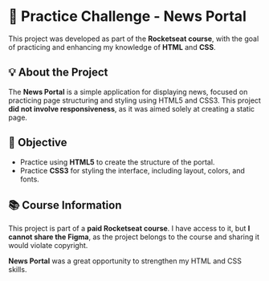 # 📰 Practice Challenge - News Portal

This project was developed as part of the **Rocketseat course**, with the goal of practicing and enhancing my knowledge of **HTML** and **CSS**.

## **💡 About the Project**
The **News Portal** is a simple application for displaying news, focused on practicing page structuring and styling using HTML5 and CSS3. This project **did not involve responsiveness**, as it was aimed solely at creating a static page.

## **🚀 Objective**
- Practice using **HTML5** to create the structure of the portal.
- Practice **CSS3** for styling the interface, including layout, colors, and fonts.

## **📚 Course Information**
This project is part of a **paid Rocketseat course**. I have access to it, but **I cannot share the Figma**, as the project belongs to the course and sharing it would violate copyright.

**News Portal** was a great opportunity to strengthen my HTML and CSS skills.
